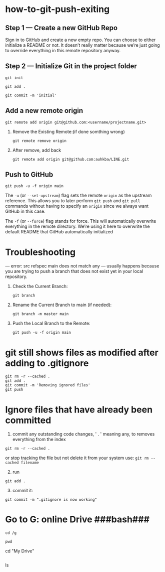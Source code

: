 # how-to-git-push-exiting

## Step 1 — Create a new GitHub Repo
Sign in to GitHub and create a new empty repo. You can choose to either initialize a README or not. It doesn’t really matter because we’re just going to override everything in this remote repository anyway.

## Step 2 — Initialize Git in the project folder
```
git init
```

```
git add .
```

```
git commit -m 'initial'
```

## Add a new remote origin
```
git remote add origin git@github.com:<username/projectname.git>
```

1.  Remove the Existing Remote:(if done somthing wrong)
    ```
    git remote remove origin
    ```

2. After remove, add back 
    ```
    git remote add origin git@github.com:auhkba/LINE.git
    ```

## Push to GitHub
```
git push -u -f origin main
```

The `-u` (or `--set-upstream`) flag sets the remote `origin` as the upstream reference. This allows you to later perform `git push` and `git pull` commands without having to specify an `origin` since we always want GitHub in this case.

The `-f` (or `--force`) flag stands for force. This will automatically overwrite everything in the remote directory. We’re using it here to overwrite the default README that GitHub automatically initialized

# Troubleshooting
— error: src refspec main does not match any — usually happens because you are trying to push a branch that does not exist yet in your local repository.
1.	Check the Current Branch:
    ```
    git branch
    ```

2. Rename the Current Branch to main (if needed):
    ```
    git branch -m master main
    ```

3. Push the Local Branch to the Remote:
   ```
   git push -u -f origin main
   ```




# git still shows files as modified after adding to .gitignore
```
git rm -r --cached .
git add .
git commit -m 'Removing ignored files'
git push
```

# Ignore files that have already been committed
1. commit any outstanding code changes, ' . ' meaning any, to removes everything from the index
```
git rm -r --cached .
```

or stop tracking the file but not delete it from your system use: `git rm --cached filename`

2. run
```
git add .
```

3. commit it:
```
git commit -m ".gitignore is now working"
```

# Go to G: online Drive ###bash###
```
cd /g
```
```
pwd
```
cd "My Drive"
```
```
ls
```


